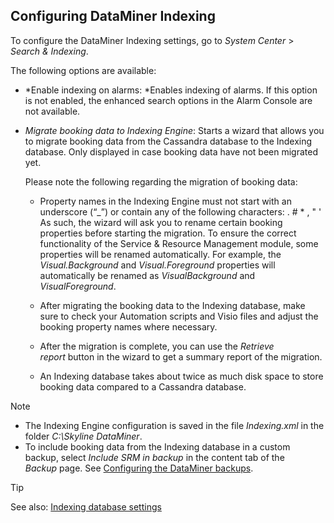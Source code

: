 ## Configuring DataMiner Indexing

To configure the DataMiner Indexing settings, go to *System Center* > *Search & Indexing*.

The following options are available:

- *Enable indexing on alarms: *Enables indexing of alarms. If this option is not enabled, the enhanced search options in the Alarm Console are not available.

- *Migrate booking data to Indexing Engine*: Starts a wizard that allows you to migrate booking data from the Cassandra database to the Indexing database. Only displayed in case booking data have not been migrated yet.

    Please note the following regarding the migration of booking data:

    - Property names in the Indexing Engine must not start with an underscore (“\_”) or contain any of the following characters: . # \* , " '<br>As such, the wizard will ask you to rename certain booking properties before starting the migration. To ensure the correct functionality of the Service & Resource Management module, some properties will be renamed automatically. For example, the *Visual.Background* and *Visual.Foreground* properties will automatically be renamed as *VisualBackground* and *VisualForeground*.

    - After migrating the booking data to the Indexing database, make sure to check your Automation scripts and Visio files and adjust the booking property names where necessary.

    - After the migration is complete, you can use the *Retrieve report* button in the wizard to get a summary report of the migration.

    - An Indexing database takes about twice as much disk space to store booking data compared to a Cassandra database.

> [!NOTE]
> -  The Indexing Engine configuration is saved in the file *Indexing.xml* in the folder *C:\\Skyline DataMiner*.
> -  To include booking data from the Indexing database in a custom backup, select *Include SRM in backup* in the content tab of the *Backup* page. See [Configuring the DataMiner backups](../DataminerAgents/Backing_up_a_DataMiner_Agent_in_DataMiner_Cube.md#configuring-the-dataminer-backups).

> [!TIP]
> See also:
> [Indexing database settings](../../part_7/SkylineDataminerFolder/DB_xml.md#indexing-database-settings)
